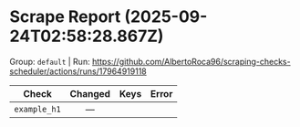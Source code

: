 # Scrape Report (2025-09-24T02:58:28.867Z)

Group: `default`  |  Run: https://github.com/AlbertoRoca96/scraping-checks-scheduler/actions/runs/17964919118

| Check | Changed | Keys | Error |
|---|:---:|:--|:--|
| `example_h1` | — |  |  |
